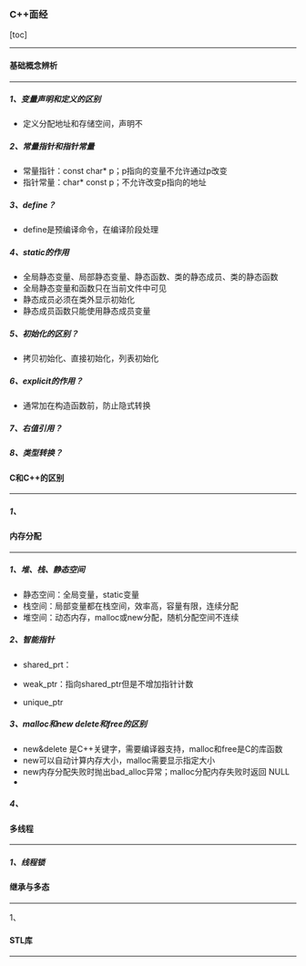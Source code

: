 ### C++面经

[toc]

---

#### 基础概念辨析

---

##### 1、变量声明和定义的区别

- 定义分配地址和存储空间，声明不

##### 2、常量指针和指针常量

- 常量指针：const char* p；p指向的变量不允许通过p改变
- 指针常量：char* const p；不允许改变p指向的地址

##### 3、define？

- define是预编译命令，在编译阶段处理

##### 4、static的作用

- 全局静态变量、局部静态变量、静态函数、类的静态成员、类的静态函数
- 全局静态变量和函数只在当前文件中可见
- 静态成员必须在类外显示初始化
- 静态成员函数只能使用静态成员变量

##### 5、初始化的区别？

- 拷贝初始化、直接初始化，列表初始化

##### 6、explicit的作用？

- 通常加在构造函数前，防止隐式转换

##### 7、右值引用？

##### 8、类型转换？

#### C和C++的区别

---

##### 1、



#### 内存分配

---

##### 1、堆、栈、静态空间

- 静态空间：全局变量，static变量
- 栈空间：局部变量都在栈空间，效率高，容量有限，连续分配
- 堆空间：动态内存，malloc或new分配，随机分配空间不连续

##### 2、智能指针

- shared_prt：

- weak_ptr：指向shared_ptr但是不增加指针计数

- unique_ptr

##### 3、malloc和new delete和free的区别

- new&delete 是C++关键字，需要编译器支持，malloc和free是C的库函数
- new可以自动计算内存大小，malloc需要显示指定大小
- new内存分配失败时抛出bad_alloc异常；malloc分配内存失败时返回 NULL
- 

##### 4、



#### 多线程

---

##### 1、线程锁





#### 继承与多态

---

1、





#### STL库

---

